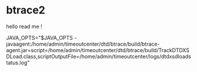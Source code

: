 btrace2
=======
hello read me !

 JAVA_OPTS="$JAVA_OPTS -javaagent:/home/admin/timeoutcenter/dtd/btrace/build/btrace-agent.jar=script=/home/admin/timeoutcenter/dtd/btrace/build/TrackDTDXSDLoad.class,scriptOutputFile=/home/admin/timeoutcenter/logs/dtdxsdloadstatus.log"
